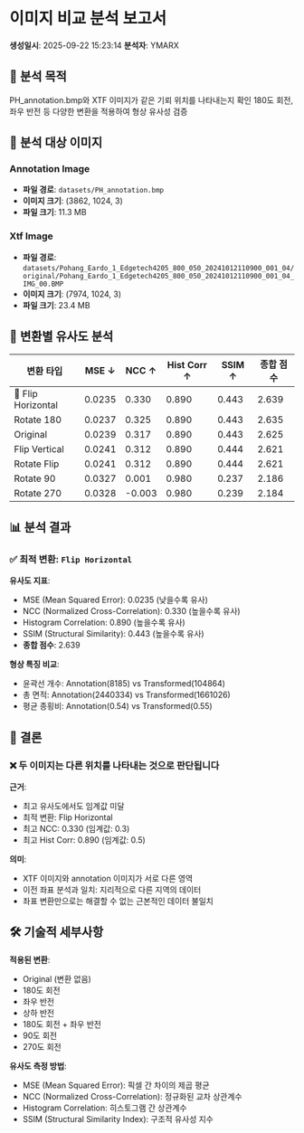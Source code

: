 # 이미지 비교 분석 보고서
**생성일시**: 2025-09-22 15:23:14
**분석자**: YMARX

## 🎯 **분석 목적**
PH_annotation.bmp와 XTF 이미지가 같은 기뢰 위치를 나타내는지 확인
180도 회전, 좌우 반전 등 다양한 변환을 적용하여 형상 유사성 검증

## 📁 **분석 대상 이미지**

### Annotation Image
- **파일 경로**: `datasets/PH_annotation.bmp`
- **이미지 크기**: (3862, 1024, 3)
- **파일 크기**: 11.3 MB

### Xtf Image
- **파일 경로**: `datasets/Pohang_Eardo_1_Edgetech4205_800_050_20241012110900_001_04/original/Pohang_Eardo_1_Edgetech4205_800_050_20241012110900_001_04_IMG_00.BMP`
- **이미지 크기**: (7974, 1024, 3)
- **파일 크기**: 23.4 MB

## 🔄 **변환별 유사도 분석**

| 변환 타입 | MSE ↓ | NCC ↑ | Hist Corr ↑ | SSIM ↑ | 종합 점수 |
|-----------|-------|-------|-------------|---------|----------|
| 🥇 Flip Horizontal | 0.0235 | 0.330 | 0.890 | 0.443 | 2.639 |
|  Rotate 180 | 0.0237 | 0.325 | 0.890 | 0.443 | 2.635 |
|  Original | 0.0239 | 0.317 | 0.890 | 0.443 | 2.625 |
|  Flip Vertical | 0.0241 | 0.312 | 0.890 | 0.444 | 2.621 |
|  Rotate Flip | 0.0241 | 0.312 | 0.890 | 0.444 | 2.621 |
|  Rotate 90 | 0.0327 | 0.001 | 0.980 | 0.237 | 2.186 |
|  Rotate 270 | 0.0328 | -0.003 | 0.980 | 0.239 | 2.184 |

## 📊 **분석 결과**

### ✅ **최적 변환**: `Flip Horizontal`

**유사도 지표**:
- MSE (Mean Squared Error): 0.0235 (낮을수록 유사)
- NCC (Normalized Cross-Correlation): 0.330 (높을수록 유사)
- Histogram Correlation: 0.890 (높을수록 유사)
- SSIM (Structural Similarity): 0.443 (높을수록 유사)
- **종합 점수**: 2.639

**형상 특징 비교**:
- 윤곽선 개수: Annotation(8185) vs Transformed(104864)
- 총 면적: Annotation(2440334) vs Transformed(1661026)
- 평균 종횡비: Annotation(0.54) vs Transformed(0.55)

## 🎯 **결론**

### ❌ **두 이미지는 다른 위치를 나타내는 것으로 판단됩니다**

**근거**:
- 최고 유사도에서도 임계값 미달
- 최적 변환: Flip Horizontal
- 최고 NCC: 0.330 (임계값: 0.3)
- 최고 Hist Corr: 0.890 (임계값: 0.5)

**의미**:
- XTF 이미지와 annotation 이미지가 서로 다른 영역
- 이전 좌표 분석과 일치: 지리적으로 다른 지역의 데이터
- 좌표 변환만으로는 해결할 수 없는 근본적인 데이터 불일치

## 🛠️ **기술적 세부사항**

**적용된 변환**:
- Original (변환 없음)
- 180도 회전
- 좌우 반전
- 상하 반전
- 180도 회전 + 좌우 반전
- 90도 회전
- 270도 회전

**유사도 측정 방법**:
- MSE (Mean Squared Error): 픽셀 간 차이의 제곱 평균
- NCC (Normalized Cross-Correlation): 정규화된 교차 상관계수
- Histogram Correlation: 히스토그램 간 상관계수
- SSIM (Structural Similarity Index): 구조적 유사성 지수